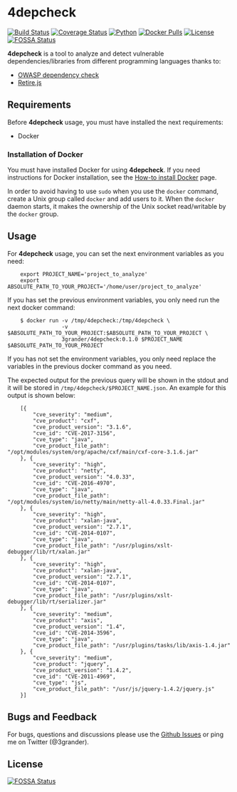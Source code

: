 # 4depcheck
[![Build Status](https://travis-ci.org/eliasgranderubio/4depcheck.svg?branch=master)](https://travis-ci.org/eliasgranderubio/4depcheck)
[![Coverage Status](https://coveralls.io/repos/github/eliasgranderubio/4depcheck/badge.svg?branch=master)](https://coveralls.io/github/eliasgranderubio/4depcheck?branch=master)
[![Python](https://img.shields.io/badge/python-3.3%2C%203.4%2C%203.5%2C%203.6-blue.svg)](https://github.com/eliasgranderubio/4depcheck)
[![Docker Pulls](https://img.shields.io/docker/pulls/3grander/4depcheck.svg)](https://hub.docker.com/r/3grander/4depcheck/)
[![License](https://img.shields.io/badge/license-Apache%202-blue.svg)](https://github.com/eliasgranderubio/4depcheck)
[![FOSSA Status](https://app.fossa.io/api/projects/git%2Bgithub.com%2Feliasgranderubio%2F4depcheck.svg?type=shield)](https://app.fossa.io/projects/git%2Bgithub.com%2Feliasgranderubio%2F4depcheck?ref=badge_shield)

**4depcheck** is a tool to analyze and detect vulnerable dependencies/libraries from different programming languages thanks to:
   * [OWASP dependency check](https://github.com/jeremylong/DependencyCheck)
   * [Retire.js](https://github.com/retirejs/retire.js/)


## Requirements

Before **4depcheck** usage, you must have installed the next requirements:

* Docker

### Installation of Docker

You must have installed Docker for using **4depcheck**. If you need instructions for Docker installation, see the [How-to install Docker](https://docs.docker.com/engine/getstarted/step_one/) page.

In order to avoid having to use `sudo` when you use the `docker` command, create a Unix group called `docker` and add users to it. When the `docker` daemon starts, it makes the ownership of the Unix socket read/writable by the `docker` group.

## Usage

For **4depcheck** usage, you can set the next environment variables as you need:
```
    export PROJECT_NAME='project_to_analyze'
    export ABSOLUTE_PATH_TO_YOUR_PROJECT='/home/user/project_to_analyze'
```

If you has set the previous environment variables, you only need run the next docker command:
```
    $ docker run -v /tmp/4depcheck:/tmp/4depcheck \
                 -v $ABSOLUTE_PATH_TO_YOUR_PROJECT:$ABSOLUTE_PATH_TO_YOUR_PROJECT \
                 3grander/4depcheck:0.1.0 $PROJECT_NAME $ABSOLUTE_PATH_TO_YOUR_PROJECT
```
If you has not set the environment variables, you only need replace the variables in the previous docker command as you need.

The expected output for the previous query will be shown in the stdout and it will be stored in `/tmp/4depcheck/$PROJECT_NAME.json`. An example for this output is shown below:

```
    [{   
        "cve_severity": "medium",
        "cve_product": "cxf",
        "cve_product_version": "3.1.6",
        "cve_id": "CVE-2017-3156",
        "cve_type": "java",
        "cve_product_file_path": "/opt/modules/system/org/apache/cxf/main/cxf-core-3.1.6.jar"
    }, {     
        "cve_severity": "high",
        "cve_product": "netty",
        "cve_product_version": "4.0.33",
        "cve_id": "CVE-2016-4970",
        "cve_type": "java",
        "cve_product_file_path": "/opt/modules/system/io/netty/main/netty-all-4.0.33.Final.jar"
    }, {
        "cve_severity": "high",
        "cve_product": "xalan-java", 
        "cve_product_version": "2.7.1", 
        "cve_id": "CVE-2014-0107",
        "cve_type": "java", 
        "cve_product_file_path": "/usr/plugins/xslt-debugger/lib/rt/xalan.jar"
    }, {
        "cve_severity": "high",
        "cve_product": "xalan-java",
        "cve_product_version": "2.7.1",
        "cve_id": "CVE-2014-0107",
        "cve_type": "java",
        "cve_product_file_path": "/usr/plugins/xslt-debugger/lib/rt/serializer.jar" 
    }, {
        "cve_severity": "medium",
        "cve_product": "axis",
        "cve_product_version": "1.4",
        "cve_id": "CVE-2014-3596",
        "cve_type": "java",
        "cve_product_file_path": "/usr/plugins/tasks/lib/axis-1.4.jar"
    }, {
        "cve_severity": "medium",
        "cve_product": "jquery",
        "cve_product_version": "1.4.2",
        "cve_id": "CVE-2011-4969", 
        "cve_type": "js",
        "cve_product_file_path": "/usr/js/jquery-1.4.2/jquery.js"
    }]

```


## Bugs and Feedback
For bugs, questions and discussions please use the [Github Issues](https://github.com/eliasgranderubio/4depcheck/issues) or ping me on Twitter (@3grander).


## License
[![FOSSA Status](https://app.fossa.io/api/projects/git%2Bgithub.com%2Feliasgranderubio%2F4depcheck.svg?type=large)](https://app.fossa.io/projects/git%2Bgithub.com%2Feliasgranderubio%2F4depcheck?ref=badge_large)